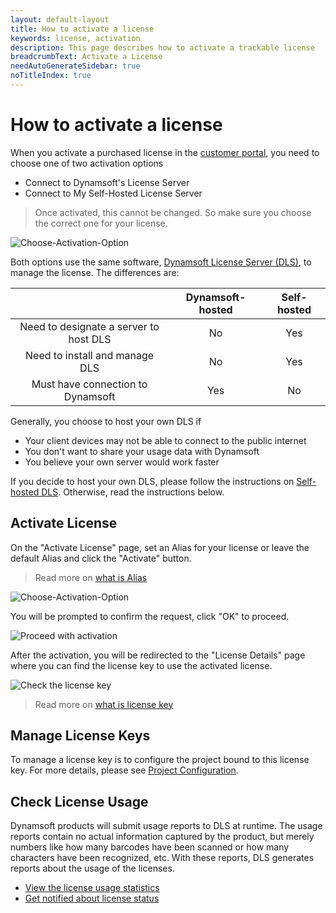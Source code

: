 ```yaml
---
layout: default-layout
title: How to activate a license
keywords: license, activation
description: This page describes how to activate a trackable license
breadcrumbText: Activate a License
needAutoGenerateSidebar: true
noTitleIndex: true
---
```


# How to activate a license

When you activate a purchased license in the [customer portal](https://www.dynamsoft.com/customer/license/fullLicense), you need to choose one of two activation options

* Connect to Dynamsoft's License Server
* Connect to My Self-Hosted License Server

> Once activated, this cannot be changed. So make sure you choose the correct one for your license.

![Choose-Activation-Option]({{site.assets}}imgs/activate-001.png)

Both options use the same software, [Dynamsoft License Server (DLS)]({{site.about}}terms.html#dynamsoft-license-server), to manage the license. The differences are:

|  | Dynamsoft-hosted| Self-hosted |
|:-:|:-:|:-:|
| Need to designate a server to host DLS | No | Yes |
| Need to install and manage DLS | No | Yes |
| Must have connection to Dynamsoft | Yes | No |

Generally, you choose to host your own DLS if

* Your client devices may not be able to connect to the public internet
* You don't want to share your usage data with Dynamsoft
* You believe your own server would work faster

If you decide to host your own DLS, please follow the instructions on [Self-hosted DLS]({{site.selfhosted}}index.html). Otherwise, read the instructions below.

## Activate License

On the "Activate License" page, set an Alias for your license or leave the default Alias and click the "Activate" button.

> Read more on [what is Alias]({{site.about}}terms.html#alias)

![Choose-Activation-Option]({{site.assets}}imgs/activate-001.png)

You will be prompted to confirm the request, click "OK" to proceed.

![Proceed with activation]({{site.assets}}imgs/activate-002.png)

After the activation, you will be redirected to the "License Details" page where you can find the license key to use the activated license.

![Check the license key]({{site.assets}}imgs/activate-003.png)

> Read more on [what is license key]({{site.about}}terms.html#license-key)

## Manage License Keys

To manage a license key is to configure the project bound to this license key. For more details, please see [Project Configuration]({{site.common}}project.html).

## Check License Usage

Dynamsoft products will submit usage reports to DLS at runtime. The usage reports contain no actual information captured by the product, but merely numbers like how many barcodes have been scanned or how many characters have been recognized, etc. With these reports, DLS generates reports about the usage of the licenses.

* [View the license usage statistics]({{site.common}}statistics.html)
* [Get notified about license status]({{site.common}}usagealerts.html)
